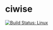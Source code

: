 # ciwise

[![Build Status: Linux](https://travis-ci.org/ciwise/ciwise.svg?branch=master)](https://travis-ci.org/ciwise/ciwise)
